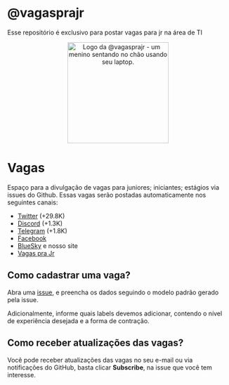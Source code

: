 # @vagasprajr

Esse repositório é exclusivo para postar vagas para jr na área de TI

<!--suppress HtmlDeprecatedAttribute -->

<p align="center">
  <img src="https://vagasparajr.com/static/media/vagasprajr-b.610f5496da80af528d10.jpg" alt="Logo da @vagasprajr - um menino sentando no chão usando seu laptop." width="230" />
</p>

# Vagas

Espaço para a divulgação de vagas para juniores; iniciantes; estágios via issues do Github. Essas vagas serão postadas automaticamente nos seguintes canais:

- [Twitter](https://twitter.com/vagasprajr) (+29.8K)
- [Discord](https://discord.gg/5VNGwfV8) (+1.3K)
- [Telegram](https://t.co/NaSpupYU4l) (+1.8K)
- [Facebook](https://www.facebook.com/vagasprajrfb) 
- [BlueSky](https://bsky.app/profile/vagasprajr.bsky.social) e nosso site
- [Vagas pra Jr](https://vagasparajr.com.br/)

## Como cadastrar uma vaga?

Abra uma [issue](https://github.com/vagasprajr/vagas/issues), e preencha os dados seguindo o modelo padrão gerado
pela issue.

Adicionalmente, informe quais labels devemos adicionar, contendo o nível de experiência desejada e a forma de contração.

## Como receber atualizações das vagas?

Você pode receber atualizações das vagas no seu e-mail ou via notificações do GitHub, basta clicar **Subscribe**, na
issue que você tem interesse.
